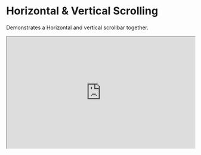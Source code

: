 # Horizontal & Vertical Scrolling
Demonstrates a Horizontal and vertical scrollbar together.

<iframe width="100%" height="300" src="https://embed.plnkr.co/EB0AghCtPX7Ctju1Gyj4/" />
